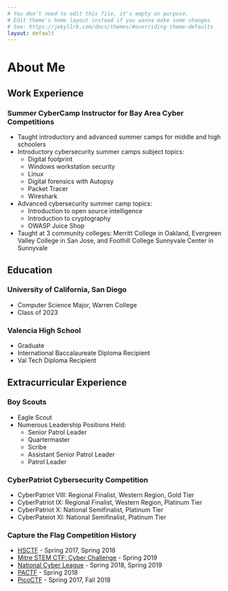 ```yaml
---
# You don't need to edit this file, it's empty on purpose.
# Edit theme's home layout instead if you wanna make some changes
# See: https://jekyllrb.com/docs/themes/#overriding-theme-defaults
layout: default
---
```


# About Me

## Work Experience

### Summer CyberCamp Instructor for Bay Area Cyber Competitions
- Taught introductory and advanced summer camps for middle and high schoolers
- Introductory cybersecurity summer camps subject topics:
  - Digital footprint
  - Windows workstation security
  - Linux
  - Digital forensics with Autopsy
  - Packet Tracer
  - Wireshark
- Advanced cybersecurity summer camp topics:
  - Introduction to open source intelligence
  - Introduction to cryptography
  - OWASP Juice Shop
- Taught at 3 community colleges: Merritt College in Oakland, Evergreen Valley College in San Jose, and Foothill College Sunnyvale Center in Sunnyvale

## Education

### **University of California, San Diego**
- Computer Science Major, Warren College
- Class of 2023


### **Valencia High School**
- Graduate
- International Baccalaureate Diploma Recipient
- Val Tech Diploma Recipient


## **Extracurricular Experience**

### **Boy Scouts**
- Eagle Scout
- Numerous Leadership Positions Held:
  - Senior Patrol Leader
  - Quartermaster
  - Scribe
  - Assistant Senior Patrol Leader
  - Patrol Leader


### **CyberPatriot Cybersecurity Competition**
- CyberPatriot VIII: Regional Finalist, Western Region, Gold Tier
- CyberPatriot IX: Regional Finalist, Western Region, Platinum Tier
- CyberPatriot X: National Semifinalist, Platinum Tier
- CyberPateiot XI: National Semifinalist, Platinum Tier

### **Capture the Flag Competition History**
- [HSCTF](https://hsctf.com/) - Spring 2017, Spring 2018
- [Mitre STEM CTF: Cyber Challenge](https://mitrestemctf.org/) - Spring 2019
- [National Cyber League](https://www.nationalcyberleague.org/) - Spring 2018, Spring 2019
- [PACTF](https://2018.pactf.com) - Spring 2018
- [PicoCTF](https://picoctf.com/) - Spring 2017, Fall 2018
